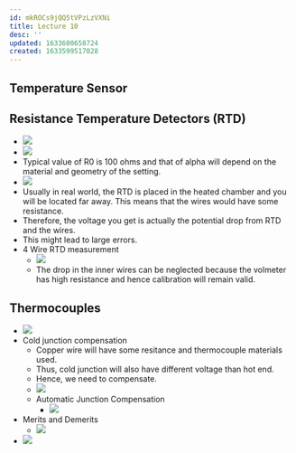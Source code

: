 ```yaml
---
id: mkROCs9jQQ5tVPzLzVXNi
title: Lecture 10
desc: ''
updated: 1633600658724
created: 1633599517028
---
```


## Temperature Sensor

## Resistance Temperature Detectors (RTD)

- ![](/assets/images/2021-10-07-15-11-54.png)
- ![](/assets/images/2021-10-07-15-17-18.png)
- Typical value of R0 is 100 ohms and that of alpha will depend on the material and geometry of the setting.
- ![](/assets/images/2021-10-07-15-18-13.png)
- Usually in real world, the RTD is placed in the heated chamber and you will be located far away. This means that the wires would have some resistance.
- Therefore, the voltage you get is actually the potential drop from RTD and the wires.
- This might lead to large errors.
- 4 Wire RTD measurement
  - ![](/assets/images/2021-10-07-15-20-41.png)
  - The drop in the inner wires can be neglected because the volmeter has high resistance and hence calibration will remain valid.

## Thermocouples

- ![](/assets/images/2021-10-07-15-23-07.png)
- Cold junction compensation
  - Copper wire will have some resitance and thermocouple materials used.
  - Thus, cold junction will also have different voltage than hot end.
  - Hence, we need to compensate.
  - ![](/assets/images/2021-10-07-15-28-56.png)
  - Automatic Junction Compensation
    - ![](/assets/images/2021-10-07-15-31-44.png)
- Merits and Demerits
  - ![](/assets/images/2021-10-07-15-25-34.png)
- ![](/assets/images/2021-10-07-15-26-41.png) 

